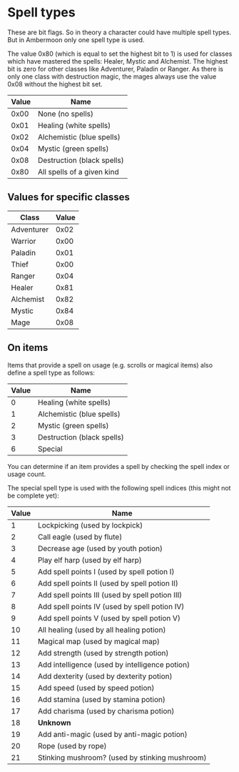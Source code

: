 # Spell types

These are bit flags. So in theory a character could have multiple spell types. But in Ambermoon only one spell type is used.

The value 0x80 (which is equal to set the highest bit to 1) is used for classes which have mastered the spells: Healer, Mystic and Alchemist. The highest bit is zero for other classes like Adventurer, Paladin or Ranger. As there is only one class with destruction magic, the mages always use the value 0x08 without the highest bit set.

Value | Name
----|----
0x00 | None (no spells)
0x01 | Healing (white spells)
0x02 | Alchemistic (blue spells)
0x04 | Mystic (green spells)
0x08 | Destruction (black spells)
0x80 | All spells of a given kind


## Values for specific classes

Class | Value
----|----
Adventurer | 0x02
Warrior | 0x00
Paladin | 0x01
Thief | 0x00
Ranger | 0x04
Healer | 0x81
Alchemist | 0x82
Mystic | 0x84
Mage | 0x08


## On items

Items that provide a spell on usage (e.g. scrolls or magical items) also define a spell type as follows:

Value | Name
----|----
0 | Healing (white spells)
1 | Alchemistic (blue spells)
2 | Mystic (green spells)
3 | Destruction (black spells)
6 | Special

You can determine if an item provides a spell by checking the spell index or usage count.

The special spell type is used with the following spell indices (this might not be complete yet):

Value | Name
----|----
1 | Lockpicking (used by lockpick)
2 | Call eagle (used by flute)
3 | Decrease age (used by youth potion)
4 | Play elf harp (used by elf harp)
5 | Add spell points I (used by spell potion I)
6 | Add spell points II (used by spell potion II)
7 | Add spell points III (used by spell potion III)
8 | Add spell points IV (used by spell potion IV)
9 | Add spell points V (used by spell potion V)
10 | All healing (used by all healing potion)
11 | Magical map (used by magical map)
12 | Add strength (used by strength potion)
13 | Add intelligence (used by intelligence potion)
14 | Add dexterity (used by dexterity potion)
15 | Add speed (used by speed potion)
16 | Add stamina (used by stamina potion)
17 | Add charisma (used by charisma potion)
18 | **Unknown**
19 | Add anti-magic (used by anti-magic potion)
20 | Rope (used by rope)
21 | Stinking mushroom? (used by stinking mushroom)
